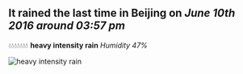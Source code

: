 ## It rained the last time in Beijing on *June 10th 2016 around 03:57 pm*
💧💧💧💧💧💧💧  **heavy intensity rain** *Humidity 47%*

![heavy intensity rain](http://openweathermap.org/img/w/10d.png)
